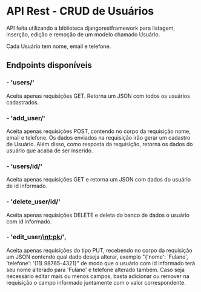 # API Rest - CRUD de Usuários

API feita utilizando a biblioteca djangorestframework para listagem, inserção, edição e remoção de um modelo chamado Usuário. 

Cada Usuário tem nome, email e telefone.

## Endpoints disponíveis

### - 'users/'
Aceita apenas requisições GET. Retorna um JSON com todos os usuários cadastrados.

### - 'add_user/'
Aceita apenas requisições POST, contendo no corpo da requisição nome, email e telefone. Os dados enviados na requisição irão gerar um cadastro de Usuário. Além disso, como resposta da requisição, retorna os dados do usuário que acaba de ser inserido.

### - 'users/id/'
Aceita apenas requisições GET e retorna um JSON com dados do usuário de id informado.

### - 'delete_user/id/'
Aceita apenas requisições DELETE e deleta do banco de dados o usuário com id informado.

### - 'edit_user/<int:pk>/',
Aceita apenas requisições do tipo PUT, recebendo no corpo da requisição um JSON contendo qual dado deseja alterar, exemplo "{'nome': 'Fulano', 'telefone': '(11) 98765-4321}" de modo que o usuário com id informado terá seu nome alterado para 'Fulano' e telefone alterado também. Caso seja necessário editar mais ou menos campos, basta adicionar ou remover na requisição o campo informado juntamente com o valor correspondente. 
